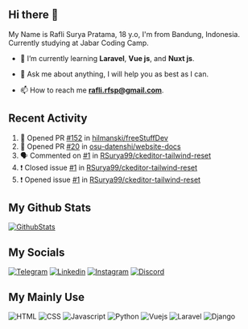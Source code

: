 ## Hi there 👋

My Name is Rafli Surya Pratama, 18 y.o, I'm from Bandung, Indonesia. Currently studying at Jabar Coding Camp.

<!-- - 🔭 I’m currently working as a freelancer. -->

- 🌱 I’m currently learning **Laravel**, **Vue js**, and **Nuxt js**.

- 💬 Ask me about anything, I will help you as best as I can.

- 📫 How to reach me **rafli.rfsp@gmail.com**.

## Recent Activity

<!--START_SECTION:activity-->
1. 💪 Opened PR [#152](https://github.com/hilmanski/freeStuffDev/pull/152) in [hilmanski/freeStuffDev](https://github.com/hilmanski/freeStuffDev)
2. 💪 Opened PR [#20](https://github.com/osu-datenshi/website-docs/pull/20) in [osu-datenshi/website-docs](https://github.com/osu-datenshi/website-docs)
3. 🗣 Commented on [#1](https://github.com/RSurya99/ckeditor-tailwind-reset/issues/1) in [RSurya99/ckeditor-tailwind-reset](https://github.com/RSurya99/ckeditor-tailwind-reset)
4. ❗️ Closed issue [#1](https://github.com/RSurya99/ckeditor-tailwind-reset/issues/1) in [RSurya99/ckeditor-tailwind-reset](https://github.com/RSurya99/ckeditor-tailwind-reset)
5. ❗️ Opened issue [#1](https://github.com/RSurya99/ckeditor-tailwind-reset/issues/1) in [RSurya99/ckeditor-tailwind-reset](https://github.com/RSurya99/ckeditor-tailwind-reset)
<!--END_SECTION:activity-->


## My Github Stats

[![GithubStats](https://github-readme-stats.vercel.app/api?username=rsurya99&show_icons=true&theme=tokyonight)](https://github.com/rsurya99)

## My Socials

[![Telegram](https://img.shields.io/badge/Telegram-2CA5E0?style=for-the-badge&logo=telegram&logoColor=white)](https://t.me/Rsurya99)
[![Linkedin](https://img.shields.io/badge/LinkedIn-0077B5?style=for-the-badge&logo=linkedin&logoColor=white)](https://www.linkedin.com/in/rafli-surya-pratama-606962220)
[![Instagram](https://img.shields.io/badge/Instagram-E4405F?style=for-the-badge&logo=instagram&logoColor=white)](https://www.instagram.com/rsurya99/)
[![Discord](https://img.shields.io/badge/Discord-7289DA?style=for-the-badge&logo=discord&logoColor=white)](https://discordapp.com/users/438594052514906112/)

## My Mainly Use

![HTML](https://img.shields.io/badge/HTML5-E34F26?style=for-the-badge&logo=html5&logoColor=white)
![CSS](https://img.shields.io/badge/CSS3-1572B6?style=for-the-badge&logo=css3&logoColor=white)
![Javascript](https://img.shields.io/badge/JavaScript-323330?style=for-the-badge&logo=javascript&logoColor=F7DF1E)
![Python](https://img.shields.io/badge/Python-3776AB?style=for-the-badge&logo=python&logoColor=white)
![Vuejs](https://img.shields.io/badge/Vue.js-35495E?style=for-the-badge&logo=vuedotjs&logoColor=4FC08D)
![Laravel](https://img.shields.io/badge/Laravel-FF2D20?style=for-the-badge&logo=laravel&logoColor=white)
![Django](https://img.shields.io/badge/Django-092E20?style=for-the-badge&logo=django&logoColor=white)

